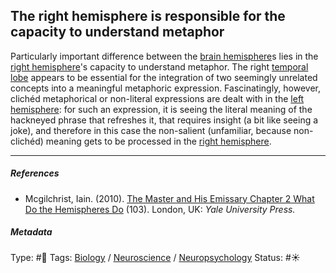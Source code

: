 ## The right hemisphere is responsible for the capacity to understand metaphor

Particularly important difference between the [brain hemisphere]()s lies in the [right hemisphere](Right%20hemisphere.md)'s capacity to understand metaphor. The right [temporal lobe]() appears to be essential for the integration of two seemingly unrelated concepts into a meaningful metaphoric expression. Fascinatingly, however, clichéd metaphorical or non-literal expressions are dealt with in the [left hemisphere](Left%20hemisphere.md): for such an expression, it is seeing the literal meaning of the hackneyed phrase that refreshes it, that requires insight (a bit like seeing a joke), and therefore in this case the non-salient (unfamiliar, because non-clichéd) meaning gets to be processed in the [right hemisphere](Right%20hemisphere.md). 

---

##### References

* Mcgilchrist, Iain. (2010). [The Master and His Emissary Chapter 2 What Do the Hemispheres Do](The%20Master%20and%20His%20Emissary%20Chapter%202%20What%20Do%20the%20Hemispheres%20Do.md) (103). London, UK: *Yale University Press.*

##### Metadata

Type: #🔴 
Tags: [Biology]() / [Neuroscience](Neuroscience.md) / [Neuropsychology](Neuropsychology.md) 
Status: #☀️ 
